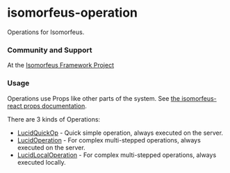 # isomorfeus-operation

Operations for Isomorfeus.

### Community and Support
At the [Isomorfeus Framework Project](http://isomorfeus.com) 

### Usage
Operations use Props like other parts of the system.
See [the isomorfeus-react props documentation](https://github.com/isomorfeus/isomorfeus-react/blob/master/ruby/docs/props.md#prop-declaration).

There are 3 kinds of Operations:
- [LucidQuickOp](https://github.com/isomorfeus/isomorfeus-project/blob/master/ruby/isomorfeus-operation/docs/quick_op.md) - Quick simple operation, always executed on the server.
- [LucidOperation](https://github.com/isomorfeus/isomorfeus-project/blob/master/ruby/isomorfeus-operation/docs/operation.md) - For complex multi-stepped operations, always executed on the server.
- [LucidLocalOperation](https://github.com/isomorfeus/isomorfeus-project/blob/master/ruby/isomorfeus-operation/docs/operation.md) - For complex multi-stepped operations, always executed locally.

